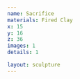 ```yaml
---
name: Sacrifice
materials: Fired Clay
x: 15
y: 16
z: 36
images: 1
details: 1

layout: sculpture
---
```

